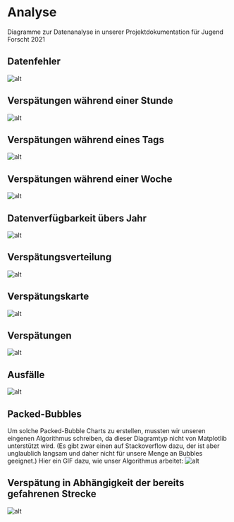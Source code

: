 # Analyse
Diagramme zur Datenanalyse in unserer Projektdokumentation für Jugend Forscht 2021

## Datenfehler
![alt](overhour_rtd.png)
## Verspätungen während einer Stunde
![alt](overhour_recent_changes.png)
## Verspätungen während eines Tags
![alt](overday.png)
## Verspätungen während einer Woche
![alt](overweek.png)
## Datenverfügbarkeit übers Jahr
![alt](overyear.png)
## Verspätungsverteilung
![alt](delay_distrib.png)
## Verspätungskarte
![alt](mapplot.png)
## Verspätungen
![alt](delay_per_train_type.png)
## Ausfälle
![alt](cancellations_per_train_type.png)
## Packed-Bubbles
Um solche Packed-Bubble Charts zu erstellen, mussten wir unseren eingenen Algorithmus schreiben, da dieser Diagramtyp nicht von Matplotlib unterstützt wird. (Es gibt zwar einen auf Stackoverflow dazu, der ist aber unglaublich langsam und daher nicht für unsere Menge an Bubbles geeignet.) Hier ein GIF dazu, wie unser Algorithmus arbeitet:
![alt](packed_bubble_chart.gif)
## Verspätung in Abhängigkeit der bereits gefahrenen Strecke
![alt](delayoverstrecke.png)